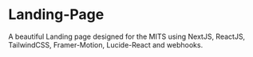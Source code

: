 # Landing-Page
A beautiful Landing page designed for the MITS using NextJS, ReactJS, TailwindCSS, Framer-Motion, Lucide-React and webhooks.

